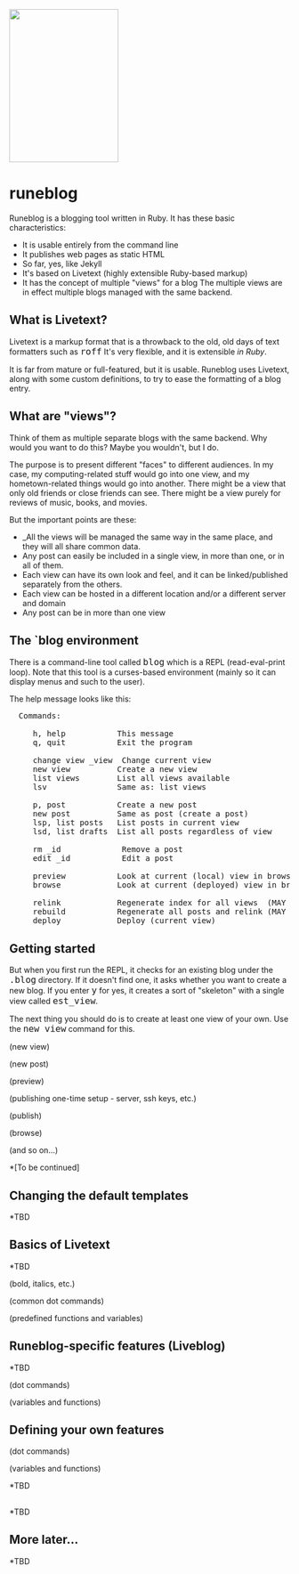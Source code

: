 <div float="left"><image src="raido.png" width="196" height="275"></div>
<p>

# runeblog
Runeblog is a blogging tool written in Ruby. It has these basic characteristics:
<p>

 * It is usable entirely from the command line
 * It publishes web pages as static HTML
 * So far, yes, like Jekyll
 * It's based on Livetext (highly extensible Ruby-based markup)
 * It has the concept of multiple "views" for a blog
The multiple views are in effect multiple blogs managed with the same backend.
<p>

## What is Livetext?
Livetext is a markup format that is a throwback to the old, old days of text 
formatters such as <font size=+1><tt>roff</tt></font> It's very flexible, and it is extensible <i>in Ruby</i>. 
<p>

It is far from mature or full-featured, but it is usable. Runeblog uses Livetext, 
along with some custom definitions, to try to ease the formatting of a blog entry.
<p>

## What are "views"?
Think of them as multiple separate blogs with the same backend. Why would you
want to do this? Maybe you wouldn't, but I do.
<p>

The purpose is to present different "faces" to different audiences. In my case,
my computing-related stuff would go into one view, and my hometown-related things
would go into another. There might be a view that only old friends or close friends
can see. There might be a view purely for reviews of music, books, and movies. 
<p>

But the important points are these:
 * _All the views will be managed the same way in the same place, and they will all share common data.
 * Any post can easily be included in a single view, in more than one, or in all of them.
 * Each view can have its own look and feel, and it can be linked/published separately from the others.
 * Each view can be hosted in a different location and/or a different server and domain
 * Any post can be in more than one view
## The `blog environment
There is a command-line tool called <font size=+1><tt>blog</tt></font>  which is a REPL (read-eval-print loop). 
Note that this tool is a curses-based environment (mainly so it can display menus
and such to the user).
<p>

The help message looks like this:
<p>

<pre>
  Commands:

     h, help           This message
     q, quit           Exit the program

     change view _view  Change current view
     new view          Create a new view
     list views        List all views available
     lsv               Same as: list views

     p, post           Create a new post
     new post          Same as post (create a post)
     lsp, list posts   List posts in current view
     lsd, list drafts  List all posts regardless of view

     rm _id             Remove a post
     edit _id           Edit a post

     preview           Look at current (local) view in browser
     browse            Look at current (deployed) view in browser

     relink            Regenerate index for all views  (MAY CHANGE)
     rebuild           Regenerate all posts and relink (MAY CHANGE)
     deploy            Deploy (current view)
</pre>
## Getting started
But when you first run the REPL, it checks for an existing blog under the <font size=+1><tt>.blog</tt></font>
directory. If it doesn't find one, it asks whether you want to create a new blog.
If you enter <font size=+1><tt>y</tt></font>  for yes, it creates a sort of "skeleton" with a single view
called <font size=+1><tt>est_view</tt></font>.
<p>

The next thing you should do is to create at least one view of your own. Use the
<font size=+1><tt>new view</tt></font> command for this.  
<p>

(new view)
<p>

(new post)
<p>

(preview)
<p>

(publishing one-time setup - server, ssh keys, etc.)
<p>

(publish)
<p>

(browse)
<p>

(and so on...)
<p>

*[To be continued]
<p>

## Changing the default templates
*TBD
<p>

## Basics of Livetext
*TBD
<p>

(bold, italics, etc.)
<p>

(common dot commands)
<p>

(predefined functions and variables)
<p>

## Runeblog-specific features (Liveblog)
*TBD
<p>

(dot commands)
<p>

(variables and functions)
<p>

## Defining your own features
(dot commands)
<p>

(variables and functions)
<p>

*TBD
<p>

## 
*TBD
<p>

## More later...
*TBD
<p>

